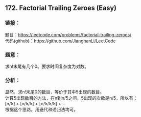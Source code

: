 ## 172. Factorial Trailing Zeroes (Easy)

### **链接**：
题目：https://leetcode.com/problems/factorial-trailing-zeroes/  
代码(github)：https://github.com/JianghanLi/LeetCode

### **题意**：

求n!末尾有几个0。要求时间复杂度为对数。

### **分析**：

显然，求n!末尾0的数目，等价于其中5出现的数目。  
计算5出现数目的方法，在n到n/5之间，5出现的次数是n/5，所以有：  
[n/5] + [n/5/5] + [n/5/5/5] + ...  
根据这个思路，用迭代和递归法均可。
